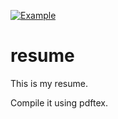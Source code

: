 [![Example](https://img.shields.io/badge/Exemple-pdf-blue.svg)](https://github.com/hridaydutta123/resume/resume_HridoySankarDutta.pdf)
# resume
This is my resume.

Compile it using pdftex.
